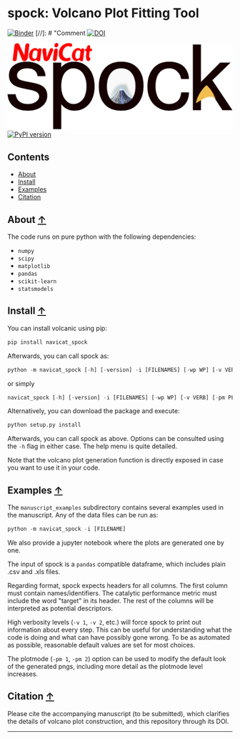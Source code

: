 spock: Volcano Plot Fitting Tool
==============================================

[![Binder](https://mybinder.org/badge_logo.svg)](https://mybinder.org/v2/gh/rlaplaza/spock/HEAD?labpath=App.ipynb)
[//]: # "Comment [![DOI](https://zenodo.org/badge/381737392.svg)](https://zenodo.org/badge/latestdoi/381737392)

![spock logo](./images/spock_logo.png)
[![PyPI version](https://badge.fury.io/py/navicat-spock.svg)](https://badge.fury.io/py/navicat-spock)

## Contents
* [About](#about-)
* [Install](#install-)
* [Examples](#examples-)
* [Citation](#citation-)

## About [↑](#about)

The code runs on pure python with the following dependencies: 
- `numpy`
- `scipy`
- `matplotlib`
- `pandas`
- `scikit-learn`
- `statsmodels`

## Install [↑](#install)

You can install volcanic using pip:

```python
pip install navicat_spock
```

Afterwards, you can call spock as:

```python
python -m navicat_spock [-h] [-version] -i [FILENAMES] [-wp WP] [-v VERB] [-pm PLOTMODE] [-rng SEED] [-fa FA] [-is IMPUTER_STRAT] [--plot_all PREFIT] [--save_fig SAVE_FIG] [--save_csv SAVE_CSV]
```
or simply
```python
navicat_spock [-h] [-version] -i [FILENAMES] [-wp WP] [-v VERB] [-pm PLOTMODE] [-rng SEED] [-fa FA] [-is IMPUTER_STRAT] [--plot_all PREFIT] [--save_fig SAVE_FIG] [--save_csv SAVE_CSV]
```

Alternatively, you can download the package and execute:

```python 
python setup.py install
```

Afterwards, you can call spock as above. Options can be consulted using the `-h` flag in either case. The help menu is quite detailed. 

Note that the volcano plot generation function is directly exposed in case you want to use it in your code.

## Examples [↑](#examples)

The `manuscript_examples` subdirectory contains several examples used in the manuscript. Any of the data files can be run as:

```python
python -m navicat_spock -i [FILENAME]
```

We also provide a jupyter notebook where the plots are generated one by one.

The input of spock is a `pandas` compatible dataframe, which includes plain .csv and .xls files. 

Regarding format, spock expects headers for all columns. The first column must contain names/identifiers. The catalytic performance metric must include the word "target" in its header. The rest of the columns will be interpreted as potential descriptors.

High verbosity levels (`-v 1`, `-v 2`, etc.) will force spock to print out information about every step. This can be useful for understanding what the code is doing and what can have possibly gone wrong. To be as automated as possible, reasonable default values are set for most choices. 

The plotmode (`-pm 1`, `-pm 2`) option can be used to modify the default look of the generated pngs, including more detail as the plotmode level increases. 


## Citation [↑](#citation)

Please cite the accompanying manuscript (to be submitted), which clarifies the details of volcano plot construction, and this repository through its DOI.


---




